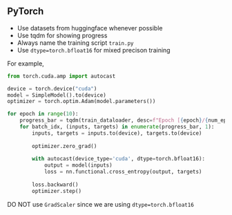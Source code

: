 ## PyTorch

- Use datasets from huggingface whenever possible
- Use tqdm for showing progress
- Always name the training script `train.py`
- Use `dtype=torch.bfloat16` for mixed precison training

For example,

```python
from torch.cuda.amp import autocast

device = torch.device("cuda")
model = SimpleModel().to(device)
optimizer = torch.optim.Adam(model.parameters())

for epoch in range(10):
    progress_bar = tqdm(train_dataloader, desc=f"Epoch [{epoch}/{num_epochs}]", leave=False)
    for batch_idx, (inputs, targets) in enumerate(progress_bar, 1):
        inputs, targets = inputs.to(device), targets.to(device)
        
        optimizer.zero_grad()
        
        with autocast(device_type='cuda', dtype=torch.bfloat16):
            output = model(inputs)
            loss = nn.functional.cross_entropy(output, targets)
        
        loss.backward()
        optimizer.step()
```

DO NOT use `GradScaler` since we are using `dtype=torch.bfloat16`